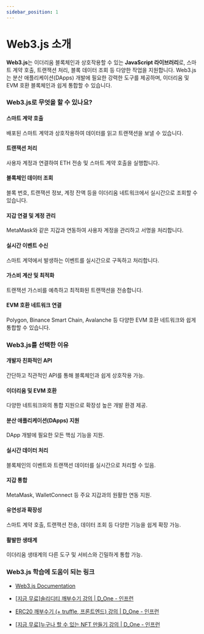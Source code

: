 ```yaml
---
sidebar_position: 1
---
```


# Web3.js 소개

**Web3.js**는 이더리움 블록체인과 상호작용할 수 있는 **JavaScript 라이브러리**로, 스마트 계약 호출, 트랜잭션 처리, 블록 데이터 조회 등 다양한 작업을 지원합니다. Web3.js는 분산 애플리케이션(DApps) 개발에 필요한 강력한 도구를 제공하며, 이더리움 및 EVM 호환 블록체인과 쉽게 통합할 수 있습니다.

### Web3.js로 무엇을 할 수 있나요?

#### **스마트 계약 호출**

배포된 스마트 계약과 상호작용하여 데이터를 읽고 트랜잭션을 보낼 수 있습니다.

#### **트랜잭션 처리**

사용자 계정과 연결하여 ETH 전송 및 스마트 계약 호출을 실행합니다.

#### **블록체인 데이터 조회**

블록 번호, 트랜잭션 정보, 계정 잔액 등을 이더리움 네트워크에서 실시간으로 조회할 수 있습니다.

#### **지갑 연결 및 계정 관리**

MetaMask와 같은 지갑과 연동하여 사용자 계정을 관리하고 서명을 처리합니다.

#### **실시간 이벤트 수신**

스마트 계약에서 발생하는 이벤트를 실시간으로 구독하고 처리합니다.

#### **가스비 계산 및 최적화**

트랜잭션 가스비를 예측하고 최적화된 트랜잭션을 전송합니다.

#### **EVM 호환 네트워크 연결**

Polygon, Binance Smart Chain, Avalanche 등 다양한 EVM 호환 네트워크와 쉽게 통합할 수 있습니다.

### Web3.js를 선택한 이유

#### **개발자 친화적인 API**

간단하고 직관적인 API를 통해 블록체인과 쉽게 상호작용 가능.

#### **이더리움 및 EVM 호환**

다양한 네트워크와의 통합 지원으로 확장성 높은 개발 환경 제공.

#### **분산 애플리케이션(DApps) 지원**

DApp 개발에 필요한 모든 핵심 기능을 지원.

#### **실시간 데이터 처리**

블록체인의 이벤트와 트랜잭션 데이터를 실시간으로 처리할 수 있음.

#### **지갑 통합**

MetaMask, WalletConnect 등 주요 지갑과의 원활한 연동 지원.

#### **유연성과 확장성**

스마트 계약 호출, 트랜잭션 전송, 데이터 조회 등 다양한 기능을 쉽게 확장 가능.

#### **활발한 생태계**

이더리움 생태계의 다른 도구 및 서비스와 긴밀하게 통합 가능.

### Web3.js 학습에 도움이 되는 링크

- [Web3.js Documentation](https://docs.web3js.org/)

- [[지금 무료]솔리디티 깨부수기 강의 | D_One - 인프런](https://www.inflearn.com/course/%EC%86%94%EB%A6%AC%EB%94%94%ED%8B%B0-%EC%8A%A4%EB%A7%88%ED%8A%B8-%EC%BB%A8%ED%8A%B8%EB%9E%99)

- [ERC20 깨부수기 (+ truffle, 프론트엔드) 강의 | D_One - 인프런](https://www.inflearn.com/course/%EC%86%94%EB%A6%AC%EB%94%94%ED%8B%B0-%EA%B9%A8%EB%B6%80%EC%88%98%EA%B8%B0-2)

- [[지금 무료]누구나 할 수 있는 NFT 만들기 강의 | D_One - 인프런](https://www.inflearn.com/course/%EB%88%84%EA%B5%AC%EB%82%98-nft-%EB%A7%8C%EB%93%A4%EA%B8%B0)
